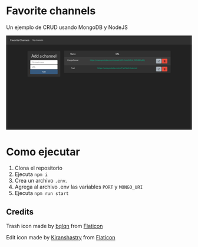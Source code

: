 # Favorite channels

Un ejemplo de CRUD usando MongoDB y NodeJS

![](./readme-src/favorite-channels.png)

# Como ejecutar

1. Clona el repositorio
2. Ejecuta `npm i`
3. Crea un archivo `.env`.
4. Agrega al archivo .env las variables `PORT` y `MONGO_URI`
5. Ejecuta `npm run start`

## Credits
Trash icon made by [bqlqn](https://www.flaticon.com/authors/bqlqn) from [Flaticon](https://www.flaticon.com/)

Edit icon made by [Kiranshastry](https://www.flaticon.com/authors/kiranshastry) from [Flaticon](https://www.flaticon.com/)